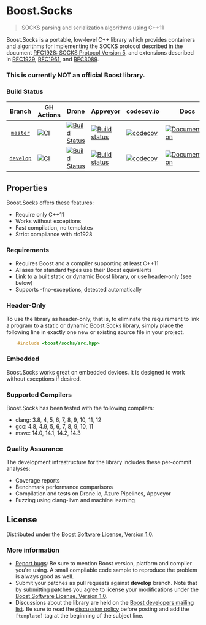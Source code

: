# Boost.Socks

> SOCKS parsing and serialization algorithms using C++11

Boost.Socks is a portable, low-level C++ library which provides containers and algorithms for implementing the
SOCKS protocol described in the document
[RFC1928: SOCKS Protocol Version 5](https://datatracker.ietf.org/doc/html/rfc1928), and extensions described
in [RFC1929](https://datatracker.ietf.org/doc/html/rfc1929),
[RFC1961](https://datatracker.ietf.org/doc/html/rfc1961), and
[RFC3089](https://datatracker.ietf.org/doc/html/rfc3089).

### This is currently **NOT** an official Boost library.

### Build Status

Branch          | GH Actions                                                                                                                                                                     | Drone                                                                                                                                   | Appveyor                                                                                                                                                                                          | codecov.io                                                                                                                                                   | Docs | 
:-------------: |--------------------------------------------------------------------------------------------------------------------------------------------------------------------------------|-----------------------------------------------------------------------------------------------------------------------------------------|---------------------------------------------------------------------------------------------------------------------------------------------------------------------------------------------------| --------------------------------------------------------------------------------------------------------------------------------------------------------------| ---- | 
[`master`](https://github.com/alandefreitas/socks_proto/tree/master)   | [![CI](https://github.com/alandefreitas/socks_proto/actions/workflows/ci.yml/badge.svg?branch=master)](https://github.com/alandefreitas/socks_proto/actions/workflows/ci.yml)  | [![Build Status](https://drone.cpp.al/api/badges/alandefreitas/socks_proto/status.svg)](https://drone.cpp.al/alandefreitas/socks_proto) | [![Build status](https://ci.appveyor.com/api/projects/status/github/alandefreitas/socks_proto?branch=master&svg=true)](https://ci.appveyor.com/project/alandefreitas/socks-proto/branch/master)   | [![codecov](https://codecov.io/gh/alandefreitas/socks_proto/branch/master/graph/badge.svg)](https://codecov.io/gh/alandefreitas/socks_proto/branch/master)   | [![Documentation](https://img.shields.io/badge/docs-master-brightgreen.svg)](https://master.socks-proto.cpp.al)
[`develop`](https://github.com/alandefreitas/socks_proto/tree/develop) | [![CI](https://github.com/alandefreitas/socks_proto/actions/workflows/ci.yml/badge.svg?branch=develop)](https://github.com/alandefreitas/socks_proto/actions/workflows/ci.yml) | [![Build Status](https://drone.cpp.al/api/badges/alandefreitas/socks_proto/status.svg)](https://drone.cpp.al/alandefreitas/socks_proto) | [![Build status](https://ci.appveyor.com/api/projects/status/github/alandefreitas/socks_proto?branch=develop&svg=true)](https://ci.appveyor.com/project/alandefreitas/socks-proto/branch/develop) | [![codecov](https://codecov.io/gh/alandefreitas/socks_proto/branch/develop/graph/badge.svg)](https://codecov.io/gh/alandefreitas/socks_proto/branch/develop) | [![Documentation](https://img.shields.io/badge/docs-develop-brightgreen.svg)](https://develop.socks-proto.cpp.al)

## Properties

Boost.Socks offers these features:

* Require only C++11
* Works without exceptions
* Fast compilation, no templates
* Strict compliance with rfc1928

### Requirements

* Requires Boost and a compiler supporting at least C++11
* Aliases for standard types use their Boost equivalents
* Link to a built static or dynamic Boost library, or use header-only (see below)
* Supports -fno-exceptions, detected automatically

### Header-Only

To use the library as header-only; that is, to eliminate the requirement to link a program to a static or dynamic
Boost.Socks library, simply place the following line in exactly one new or existing source file in your project.

```cpp
    #include <boost/socks/src.hpp>
```

### Embedded

Boost.Socks works great on embedded devices. It is designed to work without exceptions if desired.

### Supported Compilers

Boost.Socks has been tested with the following compilers:

* clang: 3.8, 4, 5, 6, 7, 8, 9, 10, 11, 12
* gcc: 4.8, 4.9, 5, 6, 7, 8, 9, 10, 11
* msvc: 14.0, 14.1, 14.2, 14.3

### Quality Assurance

The development infrastructure for the library includes these per-commit analyses:

* Coverage reports
* Benchmark performance comparisons
* Compilation and tests on Drone.io, Azure Pipelines, Appveyor
* Fuzzing using clang-llvm and machine learning

## License

Distributed under the [Boost Software License, Version 1.0](http://www.boost.org/LICENSE_1_0.txt).

### More information

* [Report bugs](https://github.com/alandefreitas/socks_proto/issues): Be sure to mention Boost version, platform and
  compiler you're using. A small compilable code sample to reproduce the problem is always good as well.
* Submit your patches as pull requests against **develop** branch. Note that by submitting patches you agree to license
  your modifications under the [Boost Software License, Version 1.0](http://www.boost.org/LICENSE_1_0.txt).
* Discussions about the library are held on
  the [Boost developers mailing list](http://www.boost.org/community/groups.html#main). Be sure to read
  the [discussion policy](http://www.boost.org/community/policy.html) before posting and add the `[template]` tag at the
  beginning of the subject line.



